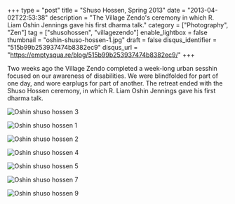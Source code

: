 +++
type = "post"
title = "Shuso Hossen, Spring 2013"
date = "2013-04-02T22:53:38"
description = "The Village Zendo's ceremony in which R. Liam Oshin Jennings gave his first dharma talk."
category = ["Photography", "Zen"]
tag = ["shusohossen", "villagezendo"]
enable_lightbox = false
thumbnail = "oshin-shuso-hossen-1.jpg"
draft = false
disqus_identifier = "515b99b253937474b8382ec9"
disqus_url = "https://emptysqua.re/blog/515b99b253937474b8382ec9/"
+++

<p>Two weeks ago the Village Zendo completed a week-long urban sesshin focused on our awareness of disabilities. We were blindfolded for part of one day, and wore earplugs for part of another. The retreat ended with the Shuso Hossen ceremony, in which R. Liam Oshin Jennings gave his first dharma talk.</p>
<p><img style="display:block; margin-left:auto; margin-right:auto;" src="oshin-shuso-hossen-3.jpg" alt="Oshin shuso hossen 3" title="oshin-shuso-hossen-3.jpg" border="0"   /></p>
<p><img style="display:block; margin-left:auto; margin-right:auto;" src="oshin-shuso-hossen-1.jpg" alt="Oshin shuso hossen 1" title="oshin-shuso-hossen-1.jpg" border="0"   /></p>
<p><img style="display:block; margin-left:auto; margin-right:auto;" src="oshin-shuso-hossen-2.jpg" alt="Oshin shuso hossen 2" title="oshin-shuso-hossen-2.jpg" border="0"   /></p>
<p><img style="display:block; margin-left:auto; margin-right:auto;" src="oshin-shuso-hossen-4.jpg" alt="Oshin shuso hossen 4" title="oshin-shuso-hossen-4.jpg" border="0"   /></p>
<p><img style="display:block; margin-left:auto; margin-right:auto;" src="oshin-shuso-hossen-5.jpg" alt="Oshin shuso hossen 5" title="oshin-shuso-hossen-5.jpg" border="0"   /></p>
<p><img style="display:block; margin-left:auto; margin-right:auto;" src="oshin-shuso-hossen-7.jpg" alt="Oshin shuso hossen 7" title="oshin-shuso-hossen-7.jpg" border="0"   /></p>
<p><img style="display:block; margin-left:auto; margin-right:auto;" src="oshin-shuso-hossen-9.jpg" alt="Oshin shuso hossen 9" title="oshin-shuso-hossen-9.jpg" border="0"   /></p>
